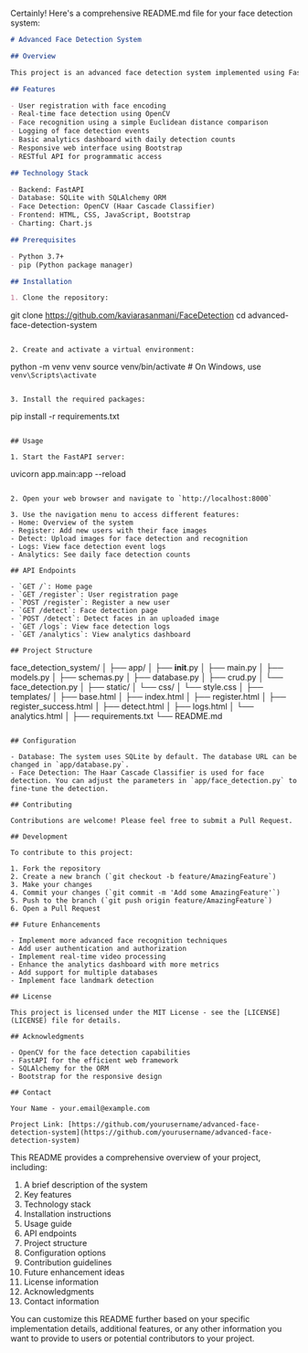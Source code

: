 Certainly! Here's a comprehensive README.md file for your face detection system:

```markdown
# Advanced Face Detection System

## Overview

This project is an advanced face detection system implemented using FastAPI, OpenCV, and SQLAlchemy. It provides a web-based interface for user registration, face detection, recognition, logging, and basic analytics.

## Features

- User registration with face encoding
- Real-time face detection using OpenCV
- Face recognition using a simple Euclidean distance comparison
- Logging of face detection events
- Basic analytics dashboard with daily detection counts
- Responsive web interface using Bootstrap
- RESTful API for programmatic access

## Technology Stack

- Backend: FastAPI
- Database: SQLite with SQLAlchemy ORM
- Face Detection: OpenCV (Haar Cascade Classifier)
- Frontend: HTML, CSS, JavaScript, Bootstrap
- Charting: Chart.js

## Prerequisites

- Python 3.7+
- pip (Python package manager)

## Installation

1. Clone the repository:
   ```
   git clone https://github.com/kaviarasanmani/FaceDetection
   cd advanced-face-detection-system
   ```

2. Create and activate a virtual environment:
   ```
   python -m venv venv
   source venv/bin/activate  # On Windows, use `venv\Scripts\activate`
   ```

3. Install the required packages:
   ```
   pip install -r requirements.txt
   ```

## Usage

1. Start the FastAPI server:
   ```
   uvicorn app.main:app --reload
   ```

2. Open your web browser and navigate to `http://localhost:8000`

3. Use the navigation menu to access different features:
   - Home: Overview of the system
   - Register: Add new users with their face images
   - Detect: Upload images for face detection and recognition
   - Logs: View face detection event logs
   - Analytics: See daily face detection counts

## API Endpoints

- `GET /`: Home page
- `GET /register`: User registration page
- `POST /register`: Register a new user
- `GET /detect`: Face detection page
- `POST /detect`: Detect faces in an uploaded image
- `GET /logs`: View face detection logs
- `GET /analytics`: View analytics dashboard

## Project Structure

```
face_detection_system/
│
├── app/
│   ├── __init__.py
│   ├── main.py
│   ├── models.py
│   ├── schemas.py
│   ├── database.py
│   ├── crud.py
│   └── face_detection.py
│
├── static/
│   └── css/
│       └── style.css
│
├── templates/
│   ├── base.html
│   ├── index.html
│   ├── register.html
│   ├── register_success.html
│   ├── detect.html
│   ├── logs.html
│   └── analytics.html
│
├── requirements.txt
└── README.md
```

## Configuration

- Database: The system uses SQLite by default. The database URL can be changed in `app/database.py`.
- Face Detection: The Haar Cascade Classifier is used for face detection. You can adjust the parameters in `app/face_detection.py` to fine-tune the detection.

## Contributing

Contributions are welcome! Please feel free to submit a Pull Request.

## Development

To contribute to this project:

1. Fork the repository
2. Create a new branch (`git checkout -b feature/AmazingFeature`)
3. Make your changes
4. Commit your changes (`git commit -m 'Add some AmazingFeature'`)
5. Push to the branch (`git push origin feature/AmazingFeature`)
6. Open a Pull Request

## Future Enhancements

- Implement more advanced face recognition techniques
- Add user authentication and authorization
- Implement real-time video processing
- Enhance the analytics dashboard with more metrics
- Add support for multiple databases
- Implement face landmark detection

## License

This project is licensed under the MIT License - see the [LICENSE](LICENSE) file for details.

## Acknowledgments

- OpenCV for the face detection capabilities
- FastAPI for the efficient web framework
- SQLAlchemy for the ORM
- Bootstrap for the responsive design

## Contact

Your Name - your.email@example.com

Project Link: [https://github.com/yourusername/advanced-face-detection-system](https://github.com/yourusername/advanced-face-detection-system)
```

This README provides a comprehensive overview of your project, including:

1. A brief description of the system
2. Key features
3. Technology stack
4. Installation instructions
5. Usage guide
6. API endpoints
7. Project structure
8. Configuration options
9. Contribution guidelines
10. Future enhancement ideas
11. License information
12. Acknowledgments
13. Contact information

You can customize this README further based on your specific implementation details, additional features, or any other information you want to provide to users or potential contributors to your project.